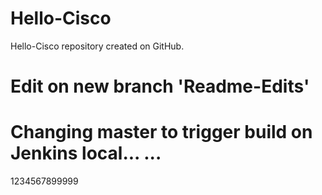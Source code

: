 # Hello-Cisco
Hello-Cisco repository created on GitHub.

# Edit on new branch 'Readme-Edits'

# Changing master to trigger build on Jenkins local... ...
1234567899999
